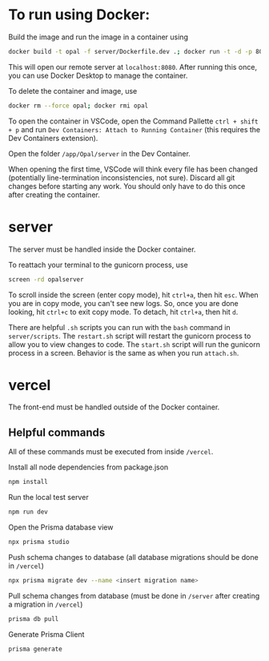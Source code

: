 # To run using Docker:

Build the image and run the image in a container using
```bash
docker build -t opal -f server/Dockerfile.dev .; docker run -t -d -p 8080:8080 --name opal opal
```
This will open our remote server at `localhost:8080`. After running this once, you can use Docker Desktop to manage the container.

To delete the container and image, use
```bash
docker rm --force opal; docker rmi opal
```

To open the container in VSCode, open the Command Pallette `ctrl + shift + p` and run `Dev Containers: Attach to Running Container` (this requires the Dev Containers extension).

Open the folder `/app/Opal/server` in the Dev Container.

When opening the first time, VSCode will think every file has been changed (potentially line-termination inconsistencies, not sure). Discard all git changes before starting any work. You should only have to do this once after creating the container.

# server
The server must be handled inside the Docker container.

To reattach your terminal to the gunicorn process, use
```bash
screen -rd opalserver
```
To scroll inside the screen (enter copy mode), hit `ctrl+a`, then hit `esc`. When you are in copy mode, you can't see new logs. So, once you are done looking, hit `ctrl+c` to exit copy mode. To detach, hit `ctrl+a`, then hit `d`.

There are helpful `.sh` scripts you can run with the `bash` command in `server/scripts`.
The `restart.sh` script will restart the gunicorn process to allow you to view changes to code.
The `start.sh` script will run the gunicorn process in a screen. Behavior is the same as when you run `attach.sh`.

# vercel
The front-end must be handled outside of the Docker container.

## Helpful commands
All of these commands must be executed from inside `/vercel`.

Install all node dependencies from package.json
```bash
npm install
```
Run the local test server
```bash
npm run dev
```
Open the Prisma database view
```bash
npx prisma studio
```
Push schema changes to database (all database migrations should be done in `/vercel`)
```bash
npx prisma migrate dev --name <insert migration name>
```
Pull schema changes from database (must be done in `/server` after creating a migration in `/vercel`)
```bash
prisma db pull
```
Generate Prisma Client
```bash
prisma generate
```
